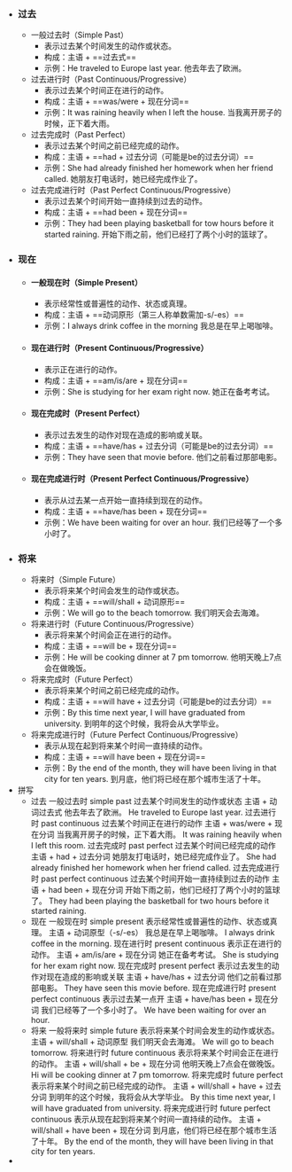 - ### 过去
	- 一般过去时（Simple Past）
		- 表示过去某个时间发生的动作或状态。
		- 构成：主语 + ==过去式==
		- 示例：He traveled to Europe last year.
		  他去年去了欧洲。
	- 过去进行时（Past Continuous/Progressive）
		- 表示过去某个时间正在进行的动作。
		- 构成：主语 + ==was/were + 现在分词==
		- 示例：It was raining heavily when I left the house.
		  当我离开房子的时候，正下着大雨。
	- 过去完成时（Past Perfect）
		- 表示过去某个时间之前已经完成的动作。
		- 构成：主语 + ==had + 过去分词（可能是be的过去分词）==
		- 示例：She had already finished her homework when her friend called.
		  她朋友打电话时，她已经完成作业了。
	- 过去完成进行时（Past Perfect Continuous/Progressive）
		- 表示过去某个时间开始一直持续到过去的动作。
		- 构成：主语 + ==had been + 现在分词==
		- 示例：They had been playing basketball for tow hours before it started raining.
		  开始下雨之前，他们已经打了两个小时的篮球了。
- ### 现在
	- #### 一般现在时（Simple Present）
		- 表示经常性或普遍性的动作、状态或真理。
		- 构成：主语 + ==动词原形（第三人称单数需加-s/-es）==
		- 示例：I always drink coffee in the morning
		  我总是在早上喝咖啡。
	- #### 现在进行时（Present Continuous/Progressive）
		- 表示正在进行的动作。
		- 构成：主语 + ==am/is/are + 现在分词==
		- 示例：She is studying for her exam right now.
		  她正在备考考试。
	- #### 现在完成时（Present Perfect）
		- 表示过去发生的动作对现在造成的影响或关联。
		- 构成：主语 + ==have/has + 过去分词（可能是be的过去分词）==
		- 示例：They have seen that movie before.
		  他们之前看过那部电影。
	- #### 现在完成进行时（Present Perfect Continuous/Progressive）
		- 表示从过去某一点开始一直持续到现在的动作。
		- 构成：主语 + ==have/has been + 现在分词==
		- 示例：We have been waiting for over an hour.
		  我们已经等了一个多小时了。
- ### 将来
	- 将来时（Simple Future）
		- 表示将来某个时间会发生的动作或状态。
		- 构成：主语 + ==will/shall + 动词原形==
		- 示例：We will go to the beach tomorrow.
		  我们明天会去海滩。
	- 将来进行时（Future Continuous/Progressive）
		- 表示将来某个时间会正在进行的动作。
		- 构成：主语 + ==will be + 现在分词==
		- 示例：He will be cooking dinner at 7 pm tomorrow.
		  他明天晚上7点会在做晚饭。
	- 将来完成时（Future Perfect）
		- 表示将来某个时间之前已经完成的动作。
		- 构成：主语 + ==will have + 过去分词（可能是be的过去分词）==
		- 示例：By this time next year, I will have graduated from university.
		  到明年的这个时候，我将会从大学毕业。
	- 将来完成进行时（Future Perfect Continuous/Progressive）
		- 表示从现在起到将来某个时间一直持续的动作。
		- 构成：主语 + ==will have been + 现在分词==
		- 示例：By the end of the month, they will have been living in that city for ten years.
		  到月底，他们将已经在那个城市生活了十年。
- 拼写
	- 过去
	   一般过去时 simple past 过去某个时间发生的动作或状态
	       主语 + 动词过去式 
	       他去年去了欧洲。 
	       He traveled to Europe last year.
	   过去进行时 past continuous  过去某个时间正在进行的动作
	       主语 + was/were + 现在分词
	       当我离开房子的时候，正下着大雨。 
	       It was raining heavily when I left this room.
	   过去完成时 past perfect  过去某个时间已经完成的动作
	       主语 + had + 过去分词
	       她朋友打电话时，她已经完成作业了。 
	       She had already finished her homework when her friend called.
	   过去完成进行时 past perfect continuous 过去某个时间开始一直持续到过去的动作
	       主语 + had been + 现在分词
	       开始下雨之前，他们已经打了两个小时的篮球了。 
	       They had been playing the basketball for two hours before it started raining.
	- 现在
	   一般现在时 simple present 表示经常性或普遍性的动作、状态或真理。
	       主语 + 动词原型（-s/-es）
	       我总是在早上喝咖啡。
	       I always drink coffee in the morning.
	   现在进行时 present continuous 表示正在进行的动作。
	       主语 + am/is/are + 现在分词
	       她正在备考考试。
	       She is studying for her exam right now.
	   现在完成时 present perfect 表示过去发生的动作对现在造成的影响或关联
	       主语 + have/has + 过去分词
	       他们之前看过那部电影。
	       They have seen this movie before.
	   现在完成进行时 present perfect continuous 表示过去某一点开
	       主语 + have/has been + 现在分词
	       我们已经等了一个多小时了。
	       We have been waiting for over an hour.
	- 将来
	   一般将来时 simple future 表示将来某个时间会发生的动作或状态。
	       主语 + will/shall + 动词原型
	       我们明天会去海滩。
	       We will go to beach tomorrow.
	   将来进行时 future continuous 表示将来某个时间会正在进行的动作。
	       主语 + will/shall + be + 现在分词
	       他明天晚上7点会在做晚饭。
	       Hi will be cooking dinner at 7 pm tomorrow.
	   将来完成时 future perfect 表示将来某个时间之前已经完成的动作。
	       主语 + will/shall + have + 过去分词
	       到明年的这个时候，我将会从大学毕业。
	       By this time next year, I will have graduated from university.
	   将来完成进行时 future perfect continuous 表示从现在起到将来某个时间一直持续的动作。
	       主语 + will/shall + have been + 现在分词
	       到月底，他们将已经在那个城市生活了十年。
	       By the end of the month, they will have been living in that city for ten years.
-